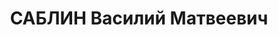 ---
title: САБЛИН Василий Матвеевич
description: 'Род. в 1889, Томская губ., русский. Проживал: г. Барнаул. Нач. штаба
  батальона 234 стр. полка 78 стр. дивизии

  Арестован 19.07.1937. Обв. по ст. 17-58-8, ст. 58-11. Приговор: ВК ВС СССР, 31.10.1937
  – ВМН. Расстрелян 31.10.1937, г.Новосибирск.

  Реабилитирован верховным судом СССР 03.11.1956'
---